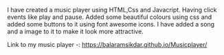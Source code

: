 I have created a music player using HTML,Css and Javacript.
Having click events like play and pause.
Added some beautiful colours using css and added some buttons to it using font awesome icons.
I have added a song and a image to it to make it look more attractive.


Link to my music player -: https://balaramsikdar.github.io/Musicplayer/
